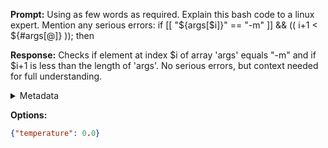 **Prompt:**
Using as few words as required.
Explain this bash code to a linux expert. 
Mention any serious errors:
 if [[ "${args[$i]}" == "-m" ]] && (( i+1 < ${#args[@]} )); then

**Response:**
Checks if element at index $i of array 'args' equals "-m" and if $i+1 is less than the length of 'args'. No serious errors, but context needed for full understanding.

<details><summary>Metadata</summary>

- Duration: 3945 ms
- Datetime: 2023-12-18T16:36:02.577515
- Model: gpt-4-1106-preview

</details>

**Options:**
```json
{"temperature": 0.0}
```

